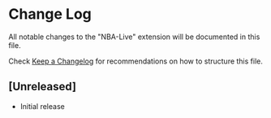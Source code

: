 # Change Log

All notable changes to the "NBA-Live" extension will be documented in this file.

Check [Keep a Changelog](http://keepachangelog.com/) for recommendations on how to structure this file.

## [Unreleased]

- Initial release